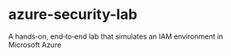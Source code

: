 # azure-security-lab
A hands‑on, end‑to‑end lab that simulates an IAM environment in Microsoft Azure
